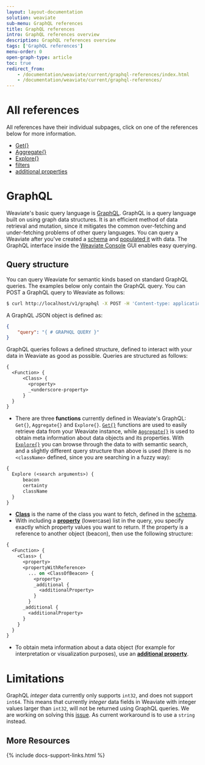 ```yaml
---
layout: layout-documentation
solution: weaviate
sub-menu: GraphQL references
title: GraphQL references
intro: GraphQL references overview
description: GraphQL references overview
tags: ['GraphQL references']
menu-order: 0
open-graph-type: article
toc: true
redirect_from:
    - /documentation/weaviate/current/graphql-references/index.html
    - /documentation/weaviate/current/graphql-references/
---
```


# All references

All references have their individual subpages, click on one of the references below for more information.

- [Get{}](get.html)
- [Aggregate{}](aggregate.html)
- [Explore{}](explore.html)
- [filters](filters.html)
- [additional properties](additional-properties.html)

# GraphQL 

Weaviate's basic query language is [GraphQL](https://graphql.org/). GraphQL is a query language built on using graph data structures. It is an efficient method of data retrieval and mutation, since it mitigates the common over-fetching and under-fetching problems of other query languages. You can query a Weaviate after you've created a [schema](../tutorials/how-to-create-a-schema.html) and [populated it](../tutorials/how-to-import-data.html) with data. The GraphQL interface inside the [Weaviate Console](https://console.semi.technology/) GUI enables easy querying.

## Query structure

You can query Weaviate for semantic kinds based on standard GraphQL queries. The examples below only contain the GraphQL query. You can POST a GraphQL query to Weaviate as follows:

```bash
$ curl http://localhost/v1/graphql -X POST -H 'Content-type: application/json' -d '{GraphQL query}'
```

A GraphQL JSON object is defined as:

```json
{
    "query": "{ # GRAPHQL QUERY }"
}
```

GraphQL queries follows a defined structure, defined to interact with your data in Weaviate as good as possible. Queries are structured as follows:


```graphql
{
  <Function> {
      <Class> {
        <property>
        _<underscore-property>
      }
  }
}
```

- There are three **functions** currently defined in Weaviate's GraphQL: `Get{}`, `Aggregate{}` and `Explore{}`. [`Get{}`](get.html) functions are used to easily retrieve data from your Weaviate instance, while [`Aggregate{}`](aggregate.html) is used to obtain meta information about data objects and its properties. With [`Explore{}`](explore.html) you can browse through the data to with semantic search, and a slightly different query structure than above is used (there is no `<className>` defined, since you are searching in a fuzzy way):

```graphql
{
  Explore (<search arguments>) {
      beacon
      certainty
      className
  }
}
```

- [**Class**](../more-resources/glossary.html) is the name of the class you want to fetch, defined in the [schema](../restful-api-references/schema.html).
- With including a [**property**](../more-resources/glossary.html) (lowercase) list in the query, you specify exactly which property values you want to return. If the property is a reference to another object (beacon), then use the following structure:

```graphql
{
  <Function> {
    <Class> {
      <property>
      <propertyWithReference>
        ... on <ClassOfBeacon> {
          <property>
          _additional {
            <additionalProperty>
          }
        }
      _additional {
        <additionalProperty>
      }
    }
  }
}
```

- To obtain meta information about a data object (for example for interpretation or visualization purposes), use an [**additional property**](additional-properties.html). 

# Limitations

GraphQL _integer_ data currently only supports `int32`, and does not support `int64`. This means that currently _integer_ data fields in Weaviate with integer values larger than `int32`, will not be returned using GraphQL queries. We are working on solving this [issue](https://github.com/semi-technologies/weaviate/issues/1563). As current workaround is to use a `string` instead.

## More Resources

{% include docs-support-links.html %}